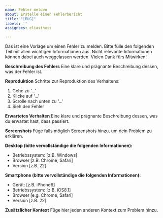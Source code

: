 ```yaml
---
name: Fehler melden
about: Erstelle einen Fehlerbericht
title: "[BUG]"
labels: ''
assignees: eliastheis

---
```


Das ist eine Vorlage um einen Fehler zu melden. Bitte fülle den folgenden Teil mit allen wichtigen Informationen aus. Nicht relevante Informationen können dabei auch weggelassen werden.
Vielen Dank fürs Mitwirken!

**Beschreibung des Fehlers**
Eine klare und prägnante Beschreibung dessen, was der Fehler ist.

**Reproduktion**
Schritte zur Reproduktion des Verhaltens:
1. Gehe zu '...'
2. Klicke auf '...'
3. Scrolle nach unten zu '...'
4. Sieh den Fehler

**Erwartetes Verhalten**
Eine klare und prägnante Beschreibung dessen, was du erwartet hast, dass passiert.

**Screenshots**
Füge falls möglich Screenshots hinzu, um dein Problem zu erklären.


**Desktop (bitte vervollständige die folgenden Informationen):**
 - Betriebssystem: [z.B. Windows]
 - Browser [z.B. Chrome, Safari]
 - Version [z.B. 22]

**Smartphone (bitte vervollständige die folgenden Informationen):**
 - Gerät: [z.B. iPhone6]
 - Betriebssystem: [z.B. iOS8.1]
 - Browser [e.g. Chrome, Safari]
 - Version [z.B. 22]

**Zusätzlicher Kontext**
Füge hier jeden anderen Kontext zum Problem hinzu.
